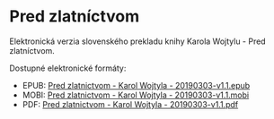 # Pred zlatníctvom

Elektronická verzia slovenského prekladu knihy Karola Wojtylu - Pred zlatníctvom.

Dostupné elektronické formáty:

* EPUB: [Pred zlatnictvom - Karol Wojtyla - 20190303-v1.1.epub](https://github.com/viliampucik/pred-zlatnictvom/releases/download/v1.1/Pred.zlatnictvom.-.Karol.Wojtyla.-.20190303-v1.1.epub)
* MOBI: [Pred zlatnictvom - Karol Wojtyla - 20190303-v1.1.mobi](https://github.com/viliampucik/pred-zlatnictvom/releases/download/v1.1/Pred.zlatnictvom.-.Karol.Wojtyla.-.20190303-v1.1.mobi)
* PDF: [Pred zlatnictvom - Karol Wojtyla - 20190303-v1.1.pdf](https://github.com/viliampucik/pred-zlatnictvom/releases/download/v1.1/Pred.zlatnictvom.-.Karol.Wojtyla.-.20190303-v1.1.pdf)
